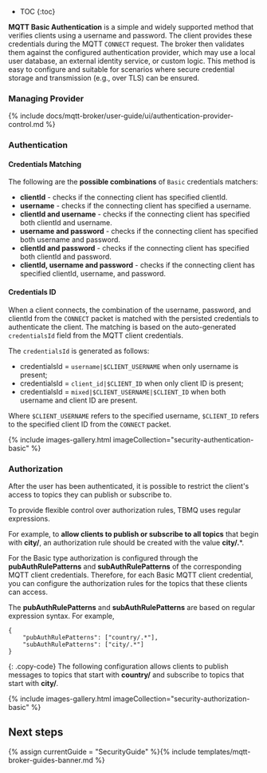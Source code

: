 * TOC
{:toc}

**MQTT Basic Authentication** is a simple and widely supported method that verifies clients using a username and password.
The client provides these credentials during the MQTT `CONNECT` request. 
The broker then validates them against the configured authentication provider, which may use a local user database, an external identity service, or custom logic.
This method is easy to configure and suitable for scenarios where secure credential storage and transmission (e.g., over TLS) can be ensured.

### Managing Provider

{% include docs/mqtt-broker/user-guide/ui/authentication-provider-control.md %}

### Authentication

#### Credentials Matching

The following are the **possible combinations** of `Basic` credentials matchers:
- **clientId** - checks if the connecting client has specified clientId.
- **username** - checks if the connecting client has specified a username.
- **clientId and username** - checks if the connecting client has specified both clientId and username.
- **username and password** - checks if the connecting client has specified both username and password.
- **clientId and password** - checks if the connecting client has specified both clientId and password.
- **clientId, username and password** - checks if the connecting client has specified clientId, username, and password.

#### Credentials ID

When a client connects, the combination of the username, password, and clientId from the `CONNECT` packet is matched with the persisted credentials to authenticate the client.
The matching is based on the auto-generated `credentialsId` field from the MQTT client credentials. 

The `credentialsId` is generated as follows:

- credentialsId = `username|$CLIENT_USERNAME` when only username is present;
- credentialsId = `client_id|$CLIENT_ID` when only client ID is present;
- credentialsId = `mixed|$CLIENT_USERNAME|$CLIENT_ID` when both username and client ID are present.

Where `$CLIENT_USERNAME` refers to the specified username, `$CLIENT_ID` refers to the specified client ID from the `CONNECT` packet.

{% include images-gallery.html imageCollection="security-authentication-basic" %}

### Authorization

After the user has been authenticated, it is possible to restrict the client's access to topics they can publish or subscribe to.

To provide flexible control over authorization rules, TBMQ uses regular expressions. 

For example, to **allow clients to publish or subscribe to all topics** that begin with **city/**, an authorization rule should be created with the value **city/.***.

For the Basic type authorization is configured through the **pubAuthRulePatterns** and **subAuthRulePatterns** of the corresponding MQTT client credentials. 
Therefore, for each Basic MQTT client credential, you can configure the authorization rules for the topics that these clients can access. 

The **pubAuthRulePatterns** and **subAuthRulePatterns** are based on regular expression syntax. For example,
```
{
    "pubAuthRulePatterns": ["country/.*"],
    "subAuthRulePatterns": ["city/.*"]
}
```
{: .copy-code}
The following configuration allows clients to publish messages to topics that start with **country/** and subscribe to topics that start with **city/**.

{% include images-gallery.html imageCollection="security-authorization-basic" %}

## Next steps

{% assign currentGuide = "SecurityGuide" %}{% include templates/mqtt-broker-guides-banner.md %}
